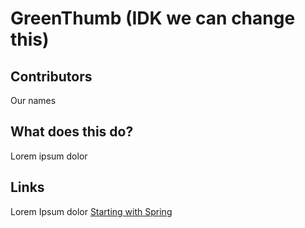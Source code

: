 # GreenThumb (IDK we can change this) 

## Contributors
Our names

## What does this do?
Lorem ipsum dolor

## Links
Lorem Ipsum dolor
[Starting with Spring](https://spring.io/guides/tutorials/rest/)